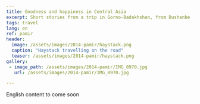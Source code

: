 ```yaml
---
title: Goodness and happiness in Central Asia
excerpt: Short stories from a trip in Gorno-Badakhshan, from Dushanbe (Tajikistan) to Osh (Kyrghistan), biking through the Bartang Valley and up the Kyzyl-Art pass
tags: travel
lang: en
ref: pamir
header:
  image: /assets/images/2014-pamir/haystack.png
  caption: "Haystack travelling on the road"
  teaser: /assets/images/2014-pamir/haystack.png
gallery:
 - image_path: /assets/images/2014-pamir/IMG_8970.jpg
   url: /assets/images/2014-pamir/IMG_8970.jpg

---
```


English content to come soon
